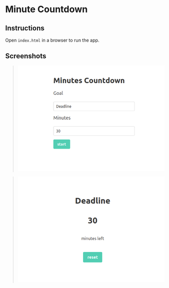 # Minute Countdown

## Instructions

Open `index.html` in a browser to run the app.

## Screenshots

> ![](./screenshots/settings.png)

> ![](./screenshots/countdown.png)
